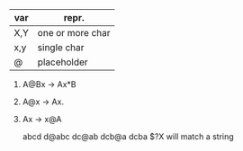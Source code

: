 | var | repr.            |
| --- | ---------------- |
| X,Y | one or more char |
| x,y | single char      |
| @   | placeholder      |
1. A@Bx -> Ax*B
2. A@x   -> Ax.
3. Ax      -> x@A

	abcd
	d@abc
	dc@ab
	dcb@a
	dcba
$?X will match a string

